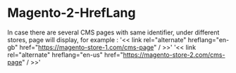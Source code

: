 # Magento-2-HrefLang

In case there are several CMS pages with same identifier, under different stores, page will display, for example :
'<< link rel="alternate" hreflang="en-gb" href="https://magento-store-1.com/cms-page" / >>'
'<< link rel="alternate" hreflang="en-us" href="https://magento-store-2.com/cms-page" / >>' 

